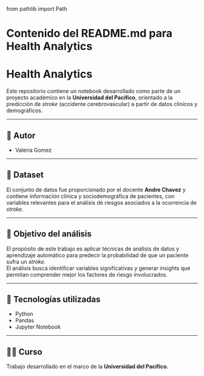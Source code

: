from pathlib import Path

# Contenido del README.md para Health Analytics

# Health Analytics

Este repositorio contiene un notebook desarrollado como parte de un proyecto académico en la **Universidad del Pacífico**, orientado a la predicción de *stroke* (accidente cerebrovascular) a partir de datos clínicos y demográficos.

---

## 👤 Autor

- Valeria Gomez  

---

## 🧪 Dataset

El conjunto de datos fue proporcionado por el docente **Andre Chavez** y contiene información clínica y sociodemográfica de pacientes, con variables relevantes para el análisis de riesgos asociados a la ocurrencia de *stroke*.  

---

## 🎯 Objetivo del análisis

El propósito de este trabajo es aplicar técnicas de análisis de datos y aprendizaje automático para predecir la probabilidad de que un paciente sufra un *stroke*.  
El análisis busca identificar variables significativas y generar insights que permitan comprender mejor los factores de riesgo involucrados.  

---

## 📎 Tecnologías utilizadas

- Python  
- Pandas  
- Jupyter Notebook  

---

## 🧑‍🏫 Curso

Trabajo desarrollado en el marco de la **Universidad del Pacífico**.  

